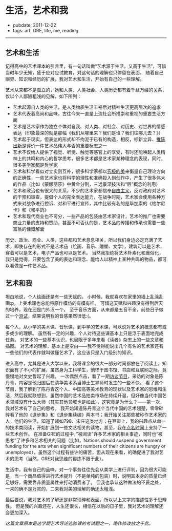 # 生活，艺术和我

- pubdate: 2011-12-22
- tags: art, GRE, life, me, reading

---

## 艺术和生活

记得高中的艺术课本的引言里，有一句话叫做“艺术源于生活，又高于生活”，可惜当时年少无知，疲于应对应试教育，对这句话的理解也只停留在表面。
随着自己眼界、知识和经历的扩展，我对艺术和生活，开始有自己的一些理解。

艺术从来都不是孤立的，她和人类、人类社会、人类历史都有着千丝万缕的关系，仅以个人鄙陋粗浅的见解，如下所列：

* 艺术起源自人类的生活，是人类物质生活丰裕后对精神生活更高层次的追求
* 艺术代表着高尚和品味，古往今来一直是上流社会所推崇和重视的重要生活方面
* 艺术是艺术家作为独立个体对自我、对人类、对社会、对历史、对世界的情感表达（印象最深的就是那幅《我们从哪里来？我们是谁？我们往哪儿去？》）
* 艺术起于现实，但表达的形式却不拘泥于已有的构造，相反，标新立异、[推陈出新](http://zh.wikipedia.org/wiki/%E5%8D%B0%E8%B1%A1%E6%B4%BE "印象派")是评价一件艺术品伟大与否的重要标志之一
* 艺术不仅给人提供了视觉、听觉、触觉等感官上的享受，有时还能唤起人类精神上的共鸣和内心的哲学思考，很多艺术都是艺术家某种理念的表现，同时，很多[美学家都是哲学家](http://zh.wikipedia.org/wiki/%E5%BA%B7%E5%BE%B7 "康德")
* 艺术和科学看似对立实则互补，很多科学家都以[究极的美](http://book.douban.com/subject/1266422/ "对称" )来衡量自己理论方向的正确性，一些艺术家也将科学的理性和准确投入到创作中，产生了很多伟大的作品（比如《蒙娜丽莎》中黄金分割，三远景深技法和“层”概念的利用）
* 艺术和政治也有很大的关系，不少的艺术家都信奉[自由主义](http://catb.org/~esr/faqs/libertarianism.html "Libertarianism")，反对政府对艺术的干预和审查，提倡个人的完全表达能力，在战争时期，艺术家会使用各种方式来对战争进行控诉、对和平进行宣传，其中比较有名的是毕加索的《格尔尼卡》和《和平鸽》
* 艺术和现代商业也不可分，一些产品的包装由艺术家设计，艺术的推广也需要商业力量的支持和赞助，甚至不可否认的是，艺术品的传播和传承也需要一些富翁的慷慨解囊

历史、政治、商业、人类，这些都和艺术息息相关，所以我们身边必定充满了艺术，即使存在的形式不是艺术品（绘画、音乐、雕塑、文学），建筑可以是艺术，穿着可以是艺术，电子产品也可以是艺术。
当然我拒绝将艺术朴素化和庸俗化，我只是觉得，只要包含了美的表达和理念、能给人以精神上某种共鸣的物品，都可以看做是一件艺术品。

## 艺术和我

坦白地说，个人绘画还是有一些天赋的。
小时候，我就喜欢在家里的墙上乱涂乱画:p，上美术课也总能将原作模仿的有模有样。
可惜这天赋和兴趣没有得到后天的培养，现在还是门外汉一个。
至于音乐方面，从来都是五音不全，前些日子做过一个[测试](http://wiwistudio.com/musictest/)，结果说明我的音感果然很低:(。

每个人，从小学的美术课、音乐课，到中学的艺术课，可以说对艺术的概念都有或多或少的理解。
虽然有一定的兴趣，个人对待这些课基本上只是浮于表面地完成任务。
对艺术的一些基本认识，也局限于多年来看《读者》杂志上的一些文章和插图。
对艺术的理解，基本上是空白——我不觉得能说出几个有名的艺术家还有一些他们的代表作就叫做懂艺术了，这应该只是入门级别的知识。


进入高中，尤其是进入大学以来，我将课余的很大一部分时间都放在了阅读上，知识面有了不小的扩展，虽然身为工科学生，徜徉于图书馆、书店和互联网之际，竟慢慢地对文史哲起了兴趣。
一次偶然点击，看了一期[访谈节目](http://v.youku.com/v_show/id_XNTQ0NDA0MzI=.html "陈丹青出走清华")，采访的对象是陈丹青，内容是他归国后在清华美术系当博士生导师时发生的一些不快。
看了这个节目，我了解到了陈丹青这个人、中国高等美术教育的现状以及艺术家的思维和生活，然后我就联想到，虽然中国的艺术品拍卖市场在持续升温，但好像当代中国艺术领域没有什么大师（其实其他领域也是如此），这究竟是为什么？——第一次，我对艺术有了自己的思考。
我开始知道陈丹青这个当代中国的艺术翘楚，零零碎碎看了他的《退步集》和《退步集续编》两本书；我开始关注那些被称作艺术家的人，他们的生活，知道了诸如798、宋庄这类地方；在豆瓣上，我的兴趣点从单一的技术类阅读，开始扩展到一些文艺相关的读物，甚至，我在[点名时间](http://www.demohour.com/)上支持了一些艺术创作。
在准备GRE的过程中，”被阅读”许多艺术家的相关事迹，同时也“被思考”了许多和艺术相关的问题（比如，Nations should suspend government funding for the arts when significant numbers of their citizens are hungry or unemployed），虽然这个过程有些许的痛苦，但从现在来看，的确促进了我对艺术的思考（当然，GRE对我思维的锻炼不限于此）。


生活中，我有自己的品味，对一个事务往往先会从美学上进行评判，因为很大可能是，当一个商品值得进行艺术提升（不是单纯的包装）时，说明其本身的质量已经足够好，需要靠非质量属性来打动消费者了。
但我也承认这种做法的不妥之处，一来的确不是万灵的，二来我对美的理解的确还太粗浅。


最后要说，我对艺术的了解还是非常琐碎和表面，所以以上文字的描述性多于思辨性。
但是我的兴趣还在，人生还很长，相信在以后的日子里，我对艺术的理解还会更加深入。


*这篇文章原本是这学期艺术导论选修课的考试题之一，略作修改放之于此。*
